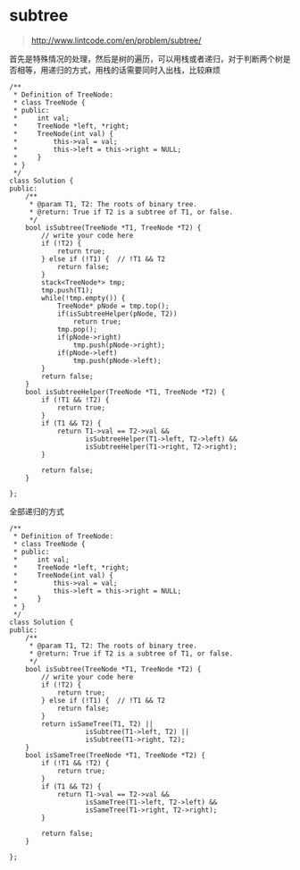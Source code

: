 # subtree
>http://www.lintcode.com/en/problem/subtree/

首先是特殊情况的处理，然后是树的遍历，可以用栈或者递归，对于判断两个树是否相等，用递归的方式，用栈的话需要同时入出栈，比较麻烦


    /**
     * Definition of TreeNode:
     * class TreeNode {
     * public:
     *     int val;
     *     TreeNode *left, *right;
     *     TreeNode(int val) {
     *         this->val = val;
     *         this->left = this->right = NULL;
     *     }
     * }
     */
    class Solution {
    public:
        /**
         * @param T1, T2: The roots of binary tree.
         * @return: True if T2 is a subtree of T1, or false.
         */
        bool isSubtree(TreeNode *T1, TreeNode *T2) {
            // write your code here
            if (!T2) {
                return true;
            } else if (!T1) {  // !T1 && T2
                return false;
            }
            stack<TreeNode*> tmp;
            tmp.push(T1);
            while(!tmp.empty()) {
                TreeNode* pNode = tmp.top();
                if(isSubtreeHelper(pNode, T2))
                    return true;
                tmp.pop();
                if(pNode->right)
                    tmp.push(pNode->right);
                if(pNode->left)
                    tmp.push(pNode->left);
            }
            return false;
        }
        bool isSubtreeHelper(TreeNode *T1, TreeNode *T2) {
            if (!T1 && !T2) {
                return true;
            }
            if (T1 && T2) {
                return T1->val == T2->val &&
                       isSubtreeHelper(T1->left, T2->left) &&
                       isSubtreeHelper(T1->right, T2->right);
            }

            return false;
        }

    };

全部递归的方式

    /**
     * Definition of TreeNode:
     * class TreeNode {
     * public:
     *     int val;
     *     TreeNode *left, *right;
     *     TreeNode(int val) {
     *         this->val = val;
     *         this->left = this->right = NULL;
     *     }
     * }
     */
    class Solution {
    public:
        /**
         * @param T1, T2: The roots of binary tree.
         * @return: True if T2 is a subtree of T1, or false.
         */
        bool isSubtree(TreeNode *T1, TreeNode *T2) {
            // write your code here
            if (!T2) {
                return true;
            } else if (!T1) {  // !T1 && T2
                return false;
            }
            return isSameTree(T1, T2) ||
                       isSubtree(T1->left, T2) ||
                       isSubtree(T1->right, T2);
        }
        bool isSameTree(TreeNode *T1, TreeNode *T2) {
            if (!T1 && !T2) {
                return true;
            }
            if (T1 && T2) {
                return T1->val == T2->val &&
                       isSameTree(T1->left, T2->left) &&
                       isSameTree(T1->right, T2->right);
            }

            return false;
        }

    };

